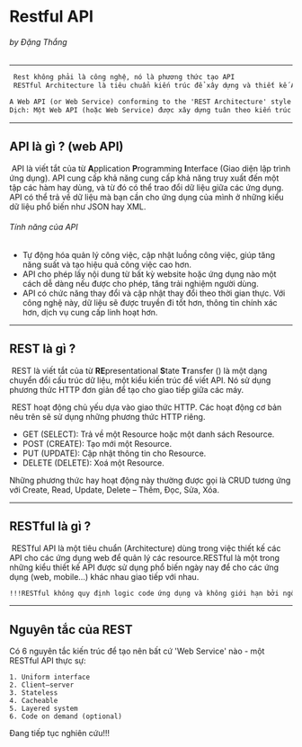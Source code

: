 # Restful API 

###### by Đặng Thắng

***

```markdown
 Rest không phải là công nghệ, nó là phương thức tạo API
 RESTful Architecture là tiêu chuẩn kiến trúc để xây dựng và thiết kế API
```

 ``` markdown
 A Web API (or Web Service) conforming to the 'REST Architecture' style is a REST API.
 Dịch: Một Web API (hoặc Web Service) được xây dựng tuân theo kiến trúc REST được gọi là REST API.
 ```

***

## API  là gì ? (web API)

​	API là viết tắt của từ **A**pplication **P**rogramming **I**nterface (Giao diện lập trình ứng dụng). API cung cấp khả năng cung cấp khả năng truy xuất đến một tập các hàm hay dùng, và từ đó có thể trao đổi dữ liệu giữa các ứng dụng. API có thể trả về dữ liệu mà bạn cần cho ứng dụng của mình ở những kiểu dữ liệu phổ biến như JSON hay XML.

###### Tính năng của API

- Tự động hóa quản lý công việc, cập nhật luồng công việc, giúp tăng năng suất và tạo hiệu quả công việc cao hơn.
- API cho phép lấy nội dung từ bất kỳ website hoặc ứng dụng nào một cách dễ dàng nếu được cho phép, tăng trải nghiệm người dùng.
- API có chức năng thay đổi và cập nhật thay đổi theo thời gian thực. Với công nghệ này, dữ liệu sẽ được truyền đi tốt hơn, thông tin chính xác hơn, dịch vụ cung cấp linh hoạt hơn.

***

## REST là gì ?

​	REST là viết tắt của từ **RE**presentational **S**tate **T**ransfer () là một dạng chuyển đổi cấu trúc dữ liệu, một kiểu kiến trúc để viết API. Nó sử dụng phương thức HTTP đơn giản để tạo cho giao tiếp giữa các máy.

​	REST hoạt động chủ yếu dựa vào giao thức HTTP. Các hoạt động cơ bản nêu trên sẽ sử dụng những phương thức HTTP riêng.

- GET (SELECT): Trả về một Resource hoặc một danh sách Resource.
- POST (CREATE): Tạo mới một Resource.
- PUT (UPDATE): Cập nhật thông tin cho Resource.
- DELETE (DELETE): Xoá một Resource.

Những phương thức hay hoạt động này thường được gọi là CRUD tương ứng với Create, Read, Update, Delete – Thêm, Đọc, Sửa, Xóa.

***

## RESTful là gì ?

​	RESTful API là một tiêu chuẩn (Architecture) dùng trong việc thiết kế các API cho các ứng dụng web để quản lý các resource.RESTful là một trong những kiểu thiết kế API được sử dụng phổ biến ngày nay để cho các ứng dụng (web, mobile…) khác nhau giao tiếp với nhau.

``` markdown
!!!RESTful không quy định logic code ứng dụng và không giới hạn bởi ngôn ngữ lập trình ứng dụng, bất kỳ ngôn ngữ hoặc framework nào cũng có thể sử dụng để thiết kế một RESTful API.
```

***

## Nguyên tắc của REST

Có 6 nguyên tắc kiến trúc để tạo nên bất cứ 'Web Service' nào - một RESTful API thực sự:

 	1. Uniform interface
 	2. Client–server
 	3. Stateless
 	4. Cacheable
 	5. Layered system
 	6. Code on demand (optional)

Đang tiếp tục nghiên cứu!!!